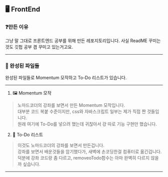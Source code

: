 ## 🖥️ FrontEnd

### ❓만든 이유
그냥 말 그대로 프론트엔드 공부를 위해 만든 레포지토리입니다.
사실 ReadME 꾸미는것도 깃헙 공부 겸 꾸미고 있는거고요. 

---

### 📁 완성된 파일들
완성된 파일들로 Momentum 모작하고 To-Do 리스트가 있습니다.

---

1. 🖼️ Momentum 모작
> 노마드코더의 강좌를 보면서 만든 Momentum 모작입니다. <br>
> 대부분 코드 복붙 수준이지만, css와 자바스크립트 일부는 제가 직접 짠 것들입니다. <br>
> 원래 여기에 To-Do를 넣으려 했는데 귀찮아서 걍 따로 기능 구현만 했습니다. <br>

2. 📝 To-Do 리스트
> 이것도 노마드코더의 강좌를 보면서 만든겁니다. <br>
> 강좌를 보면서 배운것들을 암기했다가, 새벽에 손코딩한걸 컴퓨터로 옮긴겁니다. <br>
> 덕분에 강좌 코드랑 좀 다르고, removeoTodo함수는 아마 완벽히 다르지 않을까 싶습니다.

---
